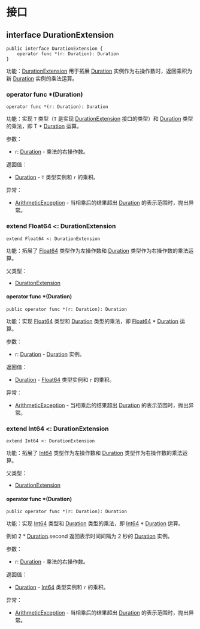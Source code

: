 # 接口

## interface DurationExtension

```cangjie
public interface DurationExtension {
    operator func *(r: Duration): Duration
}
```

功能：[DurationExtension](time_package_interfaces.md#interface-durationextension) 用于拓展 [Duration](time_package_structs.md#struct-duration) 实例作为右操作数时，返回乘积为新 [Duration](time_package_structs.md#struct-duration) 实例的乘法运算。

### operator func *(Duration)

```cangjie
operator func *(r: Duration): Duration
```

功能：实现 `T` 类型（`T` 是实现 [DurationExtension](time_package_interfaces.md#interface-durationextension) 接口的类型）和 [Duration](time_package_structs.md#struct-duration) 类型的乘法，即 T * [Duration](time_package_structs.md#struct-duration) 运算。

参数：

- r: [Duration](time_package_structs.md#struct-duration) - 乘法的右操作数。

返回值：

- [Duration](time_package_structs.md#struct-duration) - `T` 类型实例和 `r` 的乘积。

异常：

- [ArithmeticException](../../core/core_package_api/core_package_exceptions.md#class-arithmeticexception) - 当相乘后的结果超出 [Duration](time_package_structs.md#struct-duration) 的表示范围时，抛出异常。

### extend Float64 <: DurationExtension

```cangjie
extend Float64 <: DurationExtension
```

功能：拓展了 [Float64](../../core/core_package_api/core_package_intrinsics.md#float64) 类型作为左操作数和 [Duration](time_package_structs.md#struct-duration) 类型作为右操作数的乘法运算。

父类型：

- [DurationExtension](#interface-durationextension)

#### operator func *(Duration)

```cangjie
public operator func *(r: Duration): Duration
```

功能：实现 [Float64](../../core/core_package_api/core_package_intrinsics.md#float64) 类型和 [Duration](time_package_structs.md#struct-duration) 类型的乘法，即 [Float64](../../core/core_package_api/core_package_intrinsics.md#float64) * [Duration](time_package_structs.md#struct-duration) 运算。

参数：

- r: [Duration](time_package_structs.md#struct-duration) - [Duration](time_package_structs.md#struct-duration) 实例。

返回值：

- [Duration](time_package_structs.md#struct-duration) - [Float64](../../core/core_package_api/core_package_intrinsics.md#float64) 类型实例和 `r` 的乘积。

异常：

- [ArithmeticException](../../core/core_package_api/core_package_exceptions.md#class-arithmeticexception) - 当相乘后的结果超出 [Duration](time_package_structs.md#struct-duration) 的表示范围时，抛出异常。

### extend Int64 <: DurationExtension

```cangjie
extend Int64 <: DurationExtension
```

功能：拓展了 [Int64](../../core/core_package_api/core_package_intrinsics.md#int64) 类型作为左操作数和 [Duration](time_package_structs.md#struct-duration) 类型作为右操作数的乘法运算。

父类型：

- [DurationExtension](#interface-durationextension)

#### operator func *(Duration)

```cangjie
public operator func *(r: Duration): Duration
```

功能：实现 [Int64](../../core/core_package_api/core_package_intrinsics.md#int64) 类型和 [Duration](time_package_structs.md#struct-duration) 类型的乘法，即 [Int64](../../core/core_package_api/core_package_intrinsics.md#int64) * [Duration](time_package_structs.md#struct-duration) 运算。

例如 2 * [Duration](time_package_structs.md#struct-duration).second 返回表示时间间隔为 2 秒的 [Duration](time_package_structs.md#struct-duration) 实例。

参数：

- r: [Duration](time_package_structs.md#struct-duration) - 乘法的右操作数。

返回值：

- [Duration](time_package_structs.md#struct-duration) - [Int64](../../core/core_package_api/core_package_intrinsics.md#int64) 类型实例和 `r` 的乘积。

异常：

- [ArithmeticException](../../core/core_package_api/core_package_exceptions.md#class-arithmeticexception) - 当相乘后的结果超出 [Duration](time_package_structs.md#struct-duration) 的表示范围时，抛出异常。

